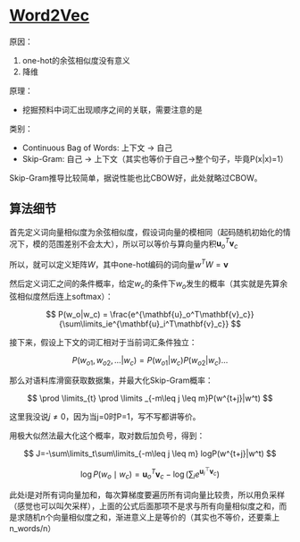 # [Word2Vec](http://zh.d2l.ai/chapter_natural-language-processing-pretraining/word2vec.html)

原因：

1. one-hot的余弦相似度没有意义
2. 降维

原理：

- 挖掘预料中词汇出现顺序之间的关联，需要注意的是

类别：

- Continuous Bag of Words: 上下文 -> 自己
- Skip-Gram: 自己 -> 上下文（其实也等价于自己->整个句子，毕竟P(x|x)=1）

Skip-Gram推导比较简单，据说性能也比CBOW好，此处就略过CBOW。

## 算法细节

首先定义词向量相似度为余弦相似度，假设词向量的模相同（起码随机初始化的情况下，模的范围差别不会太大），所以可以等价与算向量内积$\mathbf{u}_o^T\mathbf{v}_c$

所以，就可以定义矩阵$W$，其中one-hot编码的词向量$w^T  W= \mathbf{v}$

然后定义词汇之间的条件概率，给定$w_c$的条件下$w_o$发生的概率（其实就是先算余弦相似度然后连上softmax）：

$$
P(w_o|w_c) = \frac{e^{\mathbf{u}_o^T\mathbf{v}_c}}{\sum\limits_ie^{\mathbf{u}_i^T\mathbf{v}_c}}
$$

接下来，假设上下文的词汇相对于当前词汇条件独立：

$$
P(w_{o1},w_{o2}, \ldots |w_c) = P(w_{o1}|w_c)P(w_{o2}|w_c) \ldots
$$

那么对语料库滑窗获取数据集，并最大化Skip-Gram概率：

$$
\prod \limits_{t} \prod \limits _{-m\leq j \leq m}P(w^{t+j}|w^t)
$$

这里我没说$j\neq0$，因为当j=0时P=1，写不写都讲等价。

用极大似然法最大化这个概率，取对数后加负号，得到：

$$
J=-\sum\limits_t\sum\limits_{-m\leq j \leq m} logP(w^{t+j}|w^t)
$$

$$
\log P(w_o \mid w_c) =\mathbf{u}_o^T \mathbf{v}_c - \log\left(\sum_{i} e^{\mathbf{u}_i^\top \mathbf{v}_c}\right)
$$

此处i是对所有词向量加和，每次算梯度要遍历所有词向量比较贵，所以用负采样（感觉也可以叫欠采样），上面的公式后面那项不是求与所有向量相似度之和，而是求随机n个向量相似度之和，渐进意义上是等价的（其实也不等价，还要乘上n_words/n）
